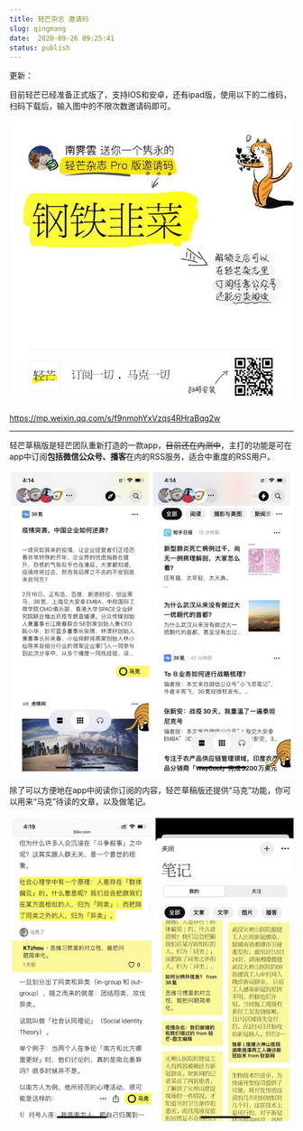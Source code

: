 ```yaml
---
title: 轻芒杂志 邀请码
slug: qingmang
date:  2020-09-26 09:25:41
status: publish
---
```


更新：

目前轻芒已经准备正式版了，支持IOS和安卓，还有ipad版，使用以下的二维码，扫码下载后，输入图中的不限次数邀请码即可。

![邀请码](assets/qingmang_03.jpg)


https://mp.weixin.qq.com/s/f9nmohYxVzqs4RHraBqg2w


-----

轻芒草稿版是轻芒团队重新打造的一款app，~~目前还在内测中~~，主打的功能是可在app中订阅**包括微信公众号、播客**在内的RSS服务，适合中重度的RSS用户。

![](./assets/qingmang_01.jpg)

除了可以方便地在app中阅读你订阅的内容，轻芒草稿版还提供“马克”功能，你可以用来“马克”待读的文章，以及做笔记。

![](./assets/qingmang_02.jpg)

